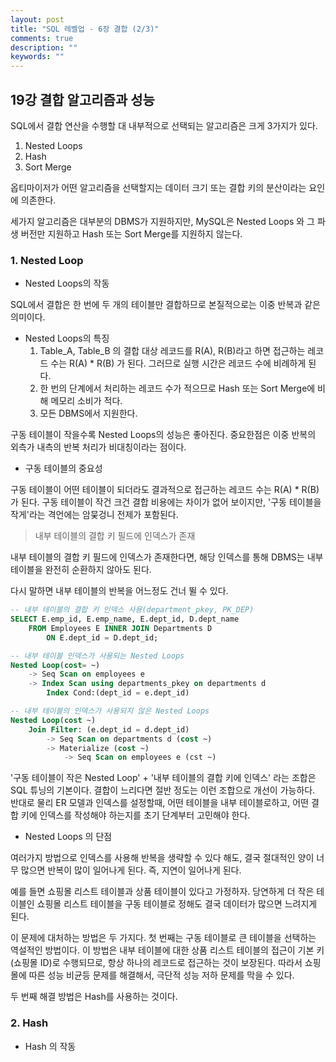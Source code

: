 ```yaml
---
layout: post
title: "SQL 레벨업 - 6장 결합 (2/3)"
comments: true
description: ""
keywords: ""
---
```



## 19강 결합 알고리즘과 성능

SQL에서 결합 연산을 수행할 대 내부적으로 선택되는 알고리즘은 크게 3가지가 있다.

1. Nested Loops
2. Hash
3. Sort Merge

옵티마이저가 어떤 알고리즘을 선택할지는 데이터 크기 또는 결합 키의 분산이라는 요인에 의존한다.

세가지 알고리즘은 대부분의 DBMS가 지원하지만, MySQL은 Nested Loops 와 그 파생 버전만 지원하고 Hash 또는 Sort Merge를 지원하지 않는다.



### 1. Nested Loop



- Nested Loops의 작동

SQL에서 결합은 한 번에 두 개의 테이블만 결합하므로 본질적으로는 이중 반복과 같은 의미이다.

- Nested Loops의 특징
  1. Table_A, Table_B 의 결합 대상 레코드를 R(A), R(B)라고 하면 접근하는 레코드 수는 R(A) * R(B) 가 된다. 그러므로 실행 시간은 레코드 수에 비례하게 된다.
  2. 한 번의 단계에서 처리하는 레코드 수가 적으므로 Hash 또는 Sort Merge에 비해 메모리 소비가 적다.
  3. 모든 DBMS에서 지원한다.

구동 테이블이 작을수록 Nested Loops의 성능은 좋아진다. 중요한점은 이중 반복의 외측가 내측의 반복 처리가 비대칭이라는 점이다.



- 구동 테이블의 중요성

구동 테이블이 어떤 테이블이 되더라도 결과적으로 접근하는 레코드 수는 R(A) * R(B) 가 된다. 구동 테이블이 작건 크건 결합 비용에는 차이가 없어 보이지만, '구동 테이블을 작게'라는 격언에는 암뭊겅니 전제가 포함된다.

> 내부 테이블의 결합 키 필드에 인덱스가 존재

내부 테이블의 결합 키 필드에 인덱스가 존재한다면, 해당 인덱스를 통해 DBMS는 내부 테이블을 완전히 순환하지 않아도 된다.

다시 말하면 내부 테이블의 반복을 어느정도 건너 뛸 수 있다.

```sql
-- 내부 테이블의 결합 키 인덱스 사용(department_pkey, PK_DEP)
SELECT E.emp_id, E.emp_name, E.dept_id, D.dept_name
	FROM Employees E INNER JOIN Departments D
		ON E.dept_id = D.dept_id;
```





```sql
-- 내부 테이블 인덱스가 사용되는 Nested Loops
Nested Loop(cost= ~)
	-> Seq Scan on employees e
	-> Index Scan using departments_pkey on departments d
		Index Cond:(dept_id = e.dept_id)
```



```sql
-- 내부 테이블의 인덱스가 사용되지 않은 Nested Loops
Nested Loop(cost ~)
	Join Filter: (e.dept_id = d.dept_id)
		-> Seq Scan on departments d (cost ~)
		-> Materialize (cost ~)
			-> Seq Scan on employees e (cst ~)
```





'구동 테이블이 작은 Nested Loop' + '내부 테이블의 결합 키에 인덱스' 라는 조합은 SQL 튜닝의 기본이다. 결합이 느리다면 절반 정도는 이런 조합으로 개선이 가능하다. 반대로 물리 ER 모델과 인덱스를 설정할때, 어떤 테이블을 내부 테이블로하고, 어떤 결합 키에 인덱스를 작성해야 하는지를 초기 단계부터 고민해야 한다.



- Nested Loops 의 단점

여러가지 방법으로 인덱스를 사용해 반복을 생략할 수 있다 해도, 결국 절대적인 양이 너무 많으면 반복이 많이 일어나게 된다. 즉, 지연이 일어나게 된다.

예를 들면 쇼핑몰 리스트 테이블과 상품 테이블이 있다고 가정하자. 당연하게 더 작은 테이블인 쇼핑몰 리스트 테이블을 구동 테이블로 정해도 결국 데이터가 많으면 느려지게 된다.

이 문제에 대처하는 방법은 두 가지다. 첫 번째는 구동 테이블로 큰 테이블을 선택하는 역설적인 방법이다. 이 방법은 내부 테이블에 대한 상품 리스트 테이블의 접근이 기본 키 (쇼핑몰 ID)로 수행되므로, 항상 하나의 레코드로 접근하는 것이 보장된다.  따라서 쇼핑몰에 따른 성능 비균등 문제를 해결해서, 극단적 성능 저하 문제를 막을 수 있다.

두 번째 해결 방법은 Hash를 사용하는 것이다.



### 2. Hash



- Hash 의 작동



